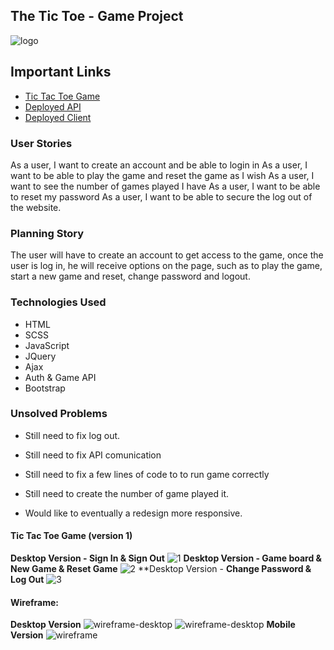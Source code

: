## The Tic Toe - Game Project
![logo](https://i.imgur.com/DEJNSyx.png)
## Important Links

- [Tic Tac Toe Game](https://github.com/thiagobardini/tic-tac-toe-client)
- [Deployed API](https://tic-tac-toe-api-development.herokuapp.com')
- [Deployed Client](https://github.com/thiagobardini/tic-tac-toe-client)

### User Stories
As a user, I want to create an account and be able to login in As a user, I want to be able to play the game and reset the game as I wish As a user, I want to see the number of games played I have As a user, I want to be able to reset my password As a user, I want to be able to secure the log out of the website.

### Planning Story
The user will have to create an account to get access to the game, once the user is log in, he will receive options on the page, such as to play the game, start a new game and reset, change password and logout.

### Technologies Used

- HTML
- SCSS
- JavaScript
- JQuery
- Ajax
- Auth & Game API
- Bootstrap

### Unsolved Problems

- Still need to fix log out.
- Still need to fix API comunication
- Still need to fix a few lines of code to to run game correctly
- Still need to create the number of game played it.

- Would like to eventually a redesign more responsive.

#### Tic Tac Toe Game (version 1)
**Desktop Version - Sign In & Sign Out**
![1](https://i.imgur.com/ZcfO1IG.png)
**Desktop Version - Game board & New Game & Reset Game**
![2](https://i.imgur.com/Q2PkFqR.png)
**Desktop Version - **Change Password & Log Out**
![3](https://i.imgur.com/Xuetx8q.png)
#### Wireframe:
**Desktop Version**
![wireframe-desktop](https://i.imgur.com/nEtRii7.png)
![wireframe-desktop](https://i.imgur.com/NTVqMFt.png)
**Mobile Version**
![wireframe](https://i.imgur.com/PiyKfBR.png)